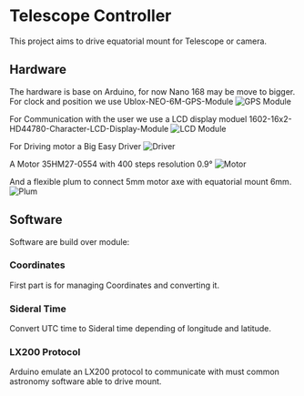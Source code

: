 # Telescope Controller
This project aims to drive equatorial mount for Telescope or camera.
## Hardware
The hardware is base on Arduino, for now Nano 168 may be move to bigger.
For clock and position we use Ublox-NEO-6M-GPS-Module
![GPS Module](https://ae01.alicdn.com/kf/HTB1Vv.DhBcHL1JjSZJiq6AKcpXa6/1-Set-NEO-6M-Module-GPS-GY-GPS6MV2-NEO6MV2-Buit-dans-EEPROM-APM2-5-Antenne-3.jpg_640x640.jpg)

For Communication with the user we use a LCD display moduel 1602-16x2-HD44780-Character-LCD-Display-Module
![LCD Module](https://ae01.alicdn.com/kf/HTB1gkXpQpXXXXb0XXXXq6xXFXXXF/2-Pcs-Lot-LCD1602-1602-LCD-cran-HD44780-Caract-re-LCD-Affichage-Jaune-Blacklight-TFT-16X2.jpg_640x640.jpg)

For Driving motor a Big Easy Driver
![Driver](https://ae01.alicdn.com/kf/HTB19P3Vlr_I8KJjy1Xaq6zsxpXaP/WAVGAT-2A-phase-3D-Imprimante-Grand-Facile-bord-du-Pilote-v1-2-A4988-moteur-pas-pas.jpg_640x640.jpg)

A Motor 35HM27-0554 with 400 steps resolution 0.9° 
![Motor](https://ae01.alicdn.com/kf/HTB1O6EELXXXXXcWXFXXq6xXFXXXL/35HM27-0554-0-9-degr-s-2-Phase-NEMA14-hybride-moteur-pas-pas-35mm-12-v.jpg_640x640.jpg)

And a flexible plum to connect 5mm motor axe with equatorial mount 6mm.
![Plum](https://ae01.alicdn.com/kf/HTB1eraaa.o09KJjSZFDq6z9npXa2/LUPULLEY-3-PCS-Flexible-Plum-Accouplement-5mm-to10mm-Al-sage-Diagramme-6-6-35-7-89.jpg_640x640.jpg)

## Software
Software are build over module:
### Coordinates
First part is for managing Coordinates and converting it.
### Sideral Time
Convert UTC time to Sideral time depending of longitude and latitude. 
### LX200 Protocol 
Arduino emulate an LX200 protocol to communicate with must common astronomy software able to drive mount. 
